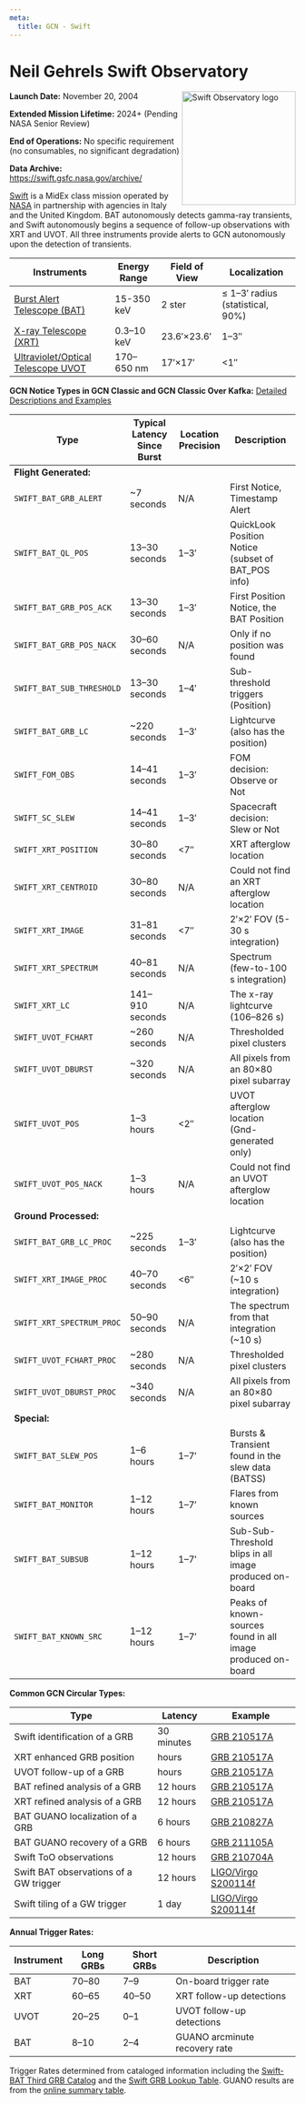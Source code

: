 ```yaml
---
meta:
  title: GCN - Swift
---
```


# Neil Gehrels Swift Observatory

<img 
  src="/_static/img/logo_swift.gif"
  width="200"
  align="right"
  alt="Swift Observatory logo"
/>

**Launch Date:** November 20, 2004

**Extended Mission Lifetime:** 2024+ (Pending NASA Senior Review)

**End of Operations:** No specific requirement (no consumables, no significant degradation)

**Data Archive:**
https://swift.gsfc.nasa.gov/archive/

[Swift](https://swift.gsfc.nasa.gov) is a MidEx class mission operated by [NASA](https://www.nasa.gov/fermi/) in partnership with agencies in Italy and the United Kingdom. BAT autonomously detects gamma-ray transients, and Swift autonomously begins a sequence of follow-up observations with XRT and UVOT. All three instruments provide alerts to GCN autonomously upon the detection of transients.

| Instruments                                                                          | Energy Range | Field of View | Localization                         |
| ------------------------------------------------------------------------------------ | ------------ | ------------- | ------------------------------------ |
| [Burst Alert Telescope (BAT)](https://swift.gsfc.nasa.gov/about_swift/bat_desc.html) | 15-350 keV   | 2 ster        | &leq; 1–3′ radius (statistical, 90%) |
| [X-ray Telescope (XRT)](https://www.swift.psu.edu/xrt/)                              | 0.3–10 keV   | 23.6′×23.6′   | 1–3″                                 |
| [Ultraviolet/Optical Telescope UVOT](https://www.swift.psu.edu/uvot/)                | 170–650 nm   | 17′×17′       | &lt;1″                               |

**GCN Notice Types in GCN Classic and GCN Classic Over Kafka:**
[Detailed Descriptions and Examples](https://gcn.gsfc.nasa.gov/swift.html)

| Type                      | Typical Latency Since Burst | Location Precision | Description                                                 |
| ------------------------- | --------------------------- | ------------------ | ----------------------------------------------------------- |
| **Flight Generated:**     |                             |                    |                                                             |
| `SWIFT_BAT_GRB_ALERT`     | ~7 seconds                  | N/A                | First Notice, Timestamp Alert                               |
| `SWIFT_BAT_QL_POS`        | 13–30 seconds               | 1–3′               | QuickLook Position Notice (subset of BAT_POS info)          |
| `SWIFT_BAT_GRB_POS_ACK`   | 13–30 seconds               | 1–3′               | First Position Notice, the BAT Position                     |
| `SWIFT_BAT_GRB_POS_NACK`  | 30–60 seconds               | N/A                | Only if no position was found                               |
| `SWIFT_BAT_SUB_THRESHOLD` | 13–30 seconds               | 1–4′               | Sub-threshold triggers (Position)                           |
| `SWIFT_BAT_GRB_LC`        | ~220 seconds                | 1–3′               | Lightcurve (also has the position)                          |
| `SWIFT_FOM_OBS`           | 14–41 seconds               | 1–3′               | FOM decision: Observe or Not                                |
| `SWIFT_SC_SLEW`           | 14–41 seconds               | 1–3′               | Spacecraft decision: Slew or Not                            |
| `SWIFT_XRT_POSITION`      | 30–80 seconds               | &lt;7″             | XRT afterglow location                                      |
| `SWIFT_XRT_CENTROID`      | 30–80 seconds               | N/A                | Could not find an XRT afterglow location                    |
| `SWIFT_XRT_IMAGE`         | 31–81 seconds               | &lt;7″             | 2′×2′ FOV (5-30 s integration)                              |
| `SWIFT_XRT_SPECTRUM`      | 40–81 seconds               | N/A                | Spectrum (few-to-100 s integration)                         |
| `SWIFT_XRT_LC`            | 141–910 seconds             | N/A                | The x-ray lightcurve (106–826 s)                            |
| `SWIFT_UVOT_FCHART`       | ~260 seconds                | N/A                | Thresholded pixel clusters                                  |
| `SWIFT_UVOT_DBURST`       | ~320 seconds                | N/A                | All pixels from an 80×80 pixel subarray                     |
| `SWIFT_UVOT_POS`          | 1–3 hours                   | &lt;2″             | UVOT afterglow location (Gnd-generated only)                |
| `SWIFT_UVOT_POS_NACK`     | 1–3 hours                   | N/A                | Could not find an UVOT afterglow location                   |
| **Ground Processed:**     |                             |                    |                                                             |
| `SWIFT_BAT_GRB_LC_PROC`   | ~225 seconds                | 1–3′               | Lightcurve (also has the position)                          |
| `SWIFT_XRT_IMAGE_PROC`    | 40–70 seconds               | &lt;6″             | 2′×2′ FOV (~10 s integration)                               |
| `SWIFT_XRT_SPECTRUM_PROC` | 50–90 seconds               | N/A                | The spectrum from that integration (~10 s)                  |
| `SWIFT_UVOT_FCHART_PROC`  | ~280 seconds                | N/A                | Thresholded pixel clusters                                  |
| `SWIFT_UVOT_DBURST_PROC`  | ~340 seconds                | N/A                | All pixels from an 80×80 pixel subarray                     |
| **Special:**              |                             |                    |                                                             |
| `SWIFT_BAT_SLEW_POS`      | 1–6 hours                   | 1–7′               | Bursts & Transient found in the slew data (BATSS)           |
| `SWIFT_BAT_MONITOR`       | 1–12 hours                  | 1–7′               | Flares from known sources                                   |
| `SWIFT_BAT_SUBSUB`        | 1–12 hours                  | 1–7′               | Sub-Sub-Threshold blips in all image produced on-board      |
| `SWIFT_BAT_KNOWN_SRC`     | 1–12 hours                  | 1–7′               | Peaks of known-sources found in all image produced on-board |

**Common GCN Circular Types:**

| Type                                   | Latency    | Example                                                          |
| -------------------------------------- | ---------- | ---------------------------------------------------------------- |
| Swift identification of a GRB          | 30 minutes | [GRB 210517A](https://gcn.gsfc.nasa.gov/gcn3/30032.gcn3)         |
| XRT enhanced GRB position              | hours      | [GRB 210517A](https://gcn.gsfc.nasa.gov/gcn3/30034.gcn3)         |
| UVOT follow-up of a GRB                | hours      | [GRB 210517A](https://gcn.gsfc.nasa.gov/gcn3/30040.gcn3)         |
| BAT refined analysis of a GRB          | 12 hours   | [GRB 210517A](https://gcn.gsfc.nasa.gov/gcn3/30043.gcn3)         |
| XRT refined analysis of a GRB          | 12 hours   | [GRB 210517A](https://gcn.gsfc.nasa.gov/gcn3/30042.gcn3)         |
| BAT GUANO localization of a GRB        | 6 hours    | [GRB 210827A](https://gcn.gsfc.nasa.gov/gcn3/30732.gcn3)         |
| BAT GUANO recovery of a GRB            | 6 hours    | [GRB 211105A](https://gcn.gsfc.nasa.gov/gcn3/31047.gcn3)         |
| Swift ToO observations                 | 12 hours   | [GRB 210704A](https://gcn.gsfc.nasa.gov/gcn3/30374.gcn3)         |
| Swift BAT observations of a GW trigger | 12 hours   | [LIGO/Virgo S200114f](https://gcn.gsfc.nasa.gov/gcn3/26748.gcn3) |
| Swift tiling of a GW trigger           | 1 day      | [LIGO/Virgo S200114f](https://gcn.gsfc.nasa.gov/gcn3/26787.gcn3) |

**Annual Trigger Rates:**

| Instrument | Long GRBs | Short GRBs | Description                   |
| ---------- | --------- | ---------- | ----------------------------- |
| BAT        | 70–80     | 7–9        | On-board trigger rate         |
| XRT        | 60–65     | 40–50      | XRT follow-up detections      |
| UVOT       | 20–25     | 0–1        | UVOT follow-up detections     |
| BAT        | 8–10      | 2–4        | GUANO arcminute recovery rate |

Trigger Rates determined from cataloged information including the [Swift-BAT Third GRB Catalog](https://swift.gsfc.nasa.gov/results/batgrbcat/index.html) and the [Swift GRB Lookup Table](https://swift.gsfc.nasa.gov/archive/grb_table/). GUANO results are from the [online summary table](https://www.swift.psu.edu/guano/).
